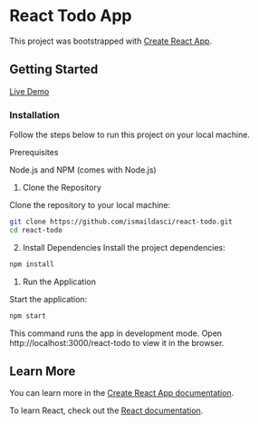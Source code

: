 # React Todo App


This project was bootstrapped with [Create React App](https://github.com/facebook/create-react-app).

## Getting Started
 [Live Demo](https://ismaildasci.github.io/react-todo/)


### Installation
Follow the steps below to run this project on your local machine.

Prerequisites

Node.js and NPM (comes with Node.js)

1. Clone the Repository

Clone the repository to your local machine:
   ```sh
 git clone https://github.com/ismaildasci/react-todo.git
 cd react-todo

   ```

   2.  Install Dependencies
   Install the project dependencies:
   ```sh
npm install

   ```

1. Run the Application

Start the application:
   ```sh
npm start

   ```
This command runs the app in development mode. Open http://localhost:3000/react-todo to view it in the browser.

## Learn More

You can learn more in the [Create React App documentation](https://facebook.github.io/create-react-app/docs/getting-started).

To learn React, check out the [React documentation](https://reactjs.org/).

